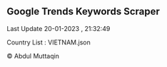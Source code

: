 

## Google Trends Keywords Scraper 
 
Last Update 20-01-2023 , 21:32:49

Country List :
VIETNAM.json



© Abdul Muttaqin 
